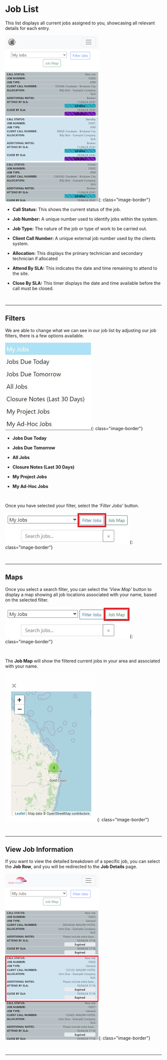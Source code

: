 # Job List

This list displays all current jobs assigned to you, showcasing all relevant details for each entry.

![Job List](img/job_list.png){: class="image-border"}

- **Call Status:** This shows the current status of the job.

- **Job Number:** A unique number used to identify jobs within the system.

- **Job Type:** The nature of the job or type of work to be carried out.

- **Client Call Number:** A unique external job number used by the clients system.

- **Allocation:** This displays the primary technician and secondary technician if allocated

- **Attend By SLA:** This indicates the date and time remaining to attend to the site.

- **Close By SLA:** This timer displays the date and time available before the call must be closed.

<br>
<hr>

## Filters

We are able to change what we can see in our job list by adjusting our job filters, there is a few options available. 

![Filter Dropdown](img/filter_dropdown.JPG){: class="image-border"}

- **Jobs Due Today**

- **Jobs Due Tomorrow**

- **All Jobs**

- **Closure Notes (Last 30 Days)**

- **My Project Jobs**

- **My Ad-Hoc Jobs**

<br>

Once you have selected your filter, select the *'Filter Jobs'* button.

![Filter Jobs Button](img/filter_jobs_button.JPG){: class="image-border"}

<br>
<hr>

## Maps

Once you select a search filter, you can select the *'View Map'* button to display a map showing all job locations associated with your name, based on the selected filter.

![Job Map Button](img/job_map_button.JPG){: class="image-border"}

<br>

The **Job Map** will show the filtered current jobs in your area and associated with your name.

![Job Map](img/job_map.JPG){: class="image-border"}

<br>
<hr>

## View Job Information

If you want to view the detailed breakdown of a specific job, you can select the **Job Row**, and you will be redirected to the **Job Details** page.

![Job Redirect](img/job_redirect.png){: class="image-border"}

<br>
<hr>